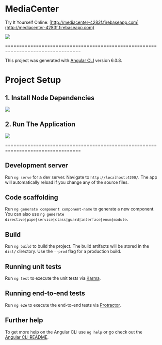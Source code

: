 # MediaCenter

Try It Yourself Online: [http://mediacenter-4283f.firebaseapp.com](http://mediacenter-4283f.firebaseapp.com)

![](https://github.com/YoniProbeh/MediaCenter/blob/master/src/img/overview-min.gif?raw=true)

=================================================================================

This project was generated with [Angular CLI](https://github.com/angular/angular-cli) version 6.0.8.

# Project Setup

## 1. Install Node Dependencies

![](https://github.com/YoniProbeh/MediaCenter/blob/master/src/img/install-min.gif?raw=true)

## 2. Run The Application

![](https://github.com/YoniProbeh/MediaCenter/blob/master/src/img/serve-min.gif?raw=true)

=================================================================================

## Development server

Run `ng serve` for a dev server. Navigate to `http://localhost:4200/`. The app will automatically reload if you change any of the source files.

## Code scaffolding

Run `ng generate component component-name` to generate a new component. You can also use `ng generate directive|pipe|service|class|guard|interface|enum|module`.

## Build

Run `ng build` to build the project. The build artifacts will be stored in the `dist/` directory. Use the `--prod` flag for a production build.

## Running unit tests

Run `ng test` to execute the unit tests via [Karma](https://karma-runner.github.io).

## Running end-to-end tests

Run `ng e2e` to execute the end-to-end tests via [Protractor](http://www.protractortest.org/).

## Further help

To get more help on the Angular CLI use `ng help` or go check out the [Angular CLI README](https://github.com/angular/angular-cli/blob/master/README.md).
